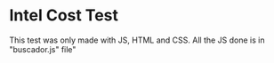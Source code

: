 # Intel Cost Test

This test was only made with JS, HTML and CSS. All the JS done is in "buscador.js" file"